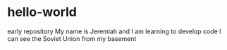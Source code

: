 # hello-world
early repository
My name is Jeremiah and I am learning to develop code
I can see the Soviet Union from my basement
